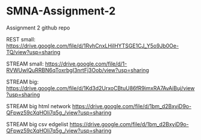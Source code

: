# SMNA-Assignment-2
Assignment 2 github repo


REST small:
https://drive.google.com/file/d/1RvhCnxLHilHYTSGE1CJ_Y5o9Jb0Oe-TQ/view?usp=sharing

STREAM small:
https://drive.google.com/file/d/1-RVWUwIQuRRBN6qToxrbgI3nrtFj3Oob/view?usp=sharing

STREAM big:
https://drive.google.com/file/d/1Kd3d2UrxoCBtuU86fR9imxRA7AvAiBuj/view?usp=sharing

STREAM big html network
https://drive.google.com/file/d/1bm_d2BxyiD9o-QFpwz59cXqHOli7q5g_/view?usp=sharing

STREAM big csv edgelist
https://drive.google.com/file/d/1bm_d2BxyiD9o-QFpwz59cXqHOli7q5g_/view?usp=sharing
